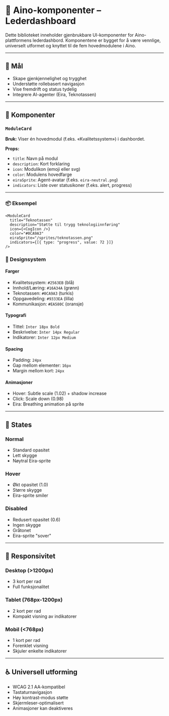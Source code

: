 # 🧩 Aino-komponenter – Lederdashboard

Dette biblioteket inneholder gjenbrukbare UI-komponenter for Aino-plattformens lederdashbord. Komponentene er bygget for å være vennlige, universelt utformet og knyttet til de fem hovedmodulene i Aino.

---

## 🎯 Mål

- Skape gjenkjennelighet og trygghet
- Understøtte rollebasert navigasjon
- Vise fremdrift og status tydelig
- Integrere AI-agenter (Eira, Teknotassen)

---

## 🧱 Komponenter

### `ModuleCard`

**Bruk:** Viser én hovedmodul (f.eks. «Kvalitetssystem») i dashbordet.

**Props:**
- `title`: Navn på modul
- `description`: Kort forklaring
- `icon`: Modulikon (emoji eller svg)
- `color`: Modulens hovedfarge
- `eiraSprite`: Agent-avatar (f.eks. `eira-neutral.png`)
- `indicators`: Liste over statusikoner (f.eks. alert, progress)

---

### 📦 Eksempel

```tsx
<ModuleCard
  title="Teknotassen"
  description="Støtte til trygg teknologiinnføring"
  icon={<CogIcon />}
  color="#0CA9A3"
  eiraSprite="/sprites/teknotassen.png"
  indicators={[{ type: "progress", value: 72 }]}
/>
```

### 🎨 Designsystem

#### Farger
- Kvalitetssystem: `#2563EB` (blå)
- Innhold/Læring: `#16A34A` (grønn)
- Teknotassen: `#0CA9A3` (turkis)
- Oppgavedeling: `#9333EA` (lilla)
- Kommunikasjon: `#EA580C` (oransje)

#### Typografi
- Tittel: `Inter 18px Bold`
- Beskrivelse: `Inter 14px Regular`
- Indikatorer: `Inter 12px Medium`

#### Spacing
- Padding: `24px`
- Gap mellom elementer: `16px`
- Margin mellom kort: `24px`

#### Animasjoner
- Hover: Subtle scale (1.02) + shadow increase
- Click: Scale down (0.98)
- Eira: Breathing animation på sprite

---

## 🔄 States

### Normal
- Standard opasitet
- Lett skygge
- Nøytral Eira-sprite

### Hover
- Økt opasitet (1.0)
- Større skygge
- Eira-sprite smiler

### Disabled
- Redusert opasitet (0.6)
- Ingen skygge
- Gråtonet
- Eira-sprite "sover"

---

## 📱 Responsivitet

### Desktop (>1200px)
- 3 kort per rad
- Full funksjonalitet

### Tablet (768px-1200px)
- 2 kort per rad
- Kompakt visning av indikatorer

### Mobil (<768px)
- 1 kort per rad
- Forenklet visning
- Skjuler enkelte indikatorer

---

## ♿️ Universell utforming

- WCAG 2.1 AA-kompatibel
- Tastaturnavigasjon
- Høy kontrast-modus støtte
- Skjermleser-optimalisert
- Animasjoner kan deaktiveres 